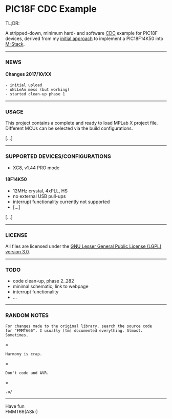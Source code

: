 PIC18F CDC Example
==================

TL;DR:

A stripped-down, minimum hard- and software [CDC][1] example for
PIC18F devices, derived from my [initial approach][3] to implement a PIC18F14K50 into [M-Stack][2].  

---
### NEWS

#### Changes 2017/10/XX

    - initial upload
    - uNcLeAn mess (but working)
    - started clean-up phase 1

---
### USAGE

This project contains a complete and ready to load MPLab X project file.  
Different MCUs can be selected via the build configurations.

[...]

---
### SUPPORTED DEVICES/CONFIGURATIONS

 - XC8, v1.44 PRO mode

#### 18F14K50

  - 12MHz crystal, 4xPLL, HS
  - no external USB pull-ups
  - interrupt functionality currently not supported
  - [...]

[...]

---
### LICENSE

All files are licensed under the [GNU Lesser General Public License
(LGPL) version 3.0][4].

---
### TODO

 - code clean-up, phase 2..282
 - minimal schematic; link to webpage
 - interrupt functionality
 - ...

---
### RANDOM NOTES

    For changes made to the original library, search the source code
    for "FMMT666". I usually [tm] documented everything. Almost. Sometimes.

=

    Harmony is crap.

=

    Don't code and AVR.

=

    .o/

---
Have fun  
FMMT66(ASkr)


[1]: https://en.wikipedia.org/wiki/USB_communications_device_class
[2]: http://www.signal11.us/oss/m-stack
[3]: https://github.com/FMMT666/m-stack
[4]: https://www.gnu.org/licenses/lgpl-3.0.html
